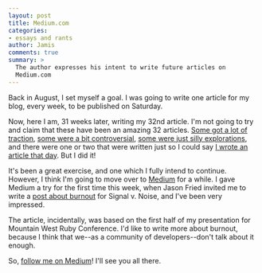 ```yaml
---
layout: post
title: Medium.com
categories:
- essays and rants
author: Jamis
comments: true
summary: >
  The author expresses his intent to write future articles on
  Medium.com
---
```


Back in August, I set myself a goal. I was going to write one article for my blog, every week, to be published on Saturday.

Now, here I am, 31 weeks later, writing my 32nd article. I'm not going to try and claim that these have been an amazing 32 articles. [Some got a lot of traction](http://weblog.jamisbuck.org/2015/8/29/ideas-are-cheap.html), [some were a bit controversial](http://weblog.jamisbuck.org/2015/12/19/avoiding-call-super-with-callbacks.html), [some were just silly explorations](http://weblog.jamisbuck.org/2015/10/17/dynamic-def.html), and there were one or two that were written just so I could say [I wrote an article that day](http://weblog.jamisbuck.org/2015/12/26/checking-in.html). But I did it!

It's been a great exercise, and one which I fully intend to continue. However, I think I'm going to move over to [Medium](https://medium.com/@jamis) for a while. I gave Medium a try for the first time this week, when Jason Fried invited me to write a [post about burnout](https://m.signalvnoise.com/to-smile-again-ae0ba9f2198c) for Signal v. Noise, and I've been very impressed.

The article, incidentally, was based on the first half of my presentation for Mountain West Ruby Conference. I'd like to write more about burnout, because I think that we--as a community of developers--don't talk about it enough.

So, [follow me on Medium](https://medium.com/@jamis)! I'll see you all there.
